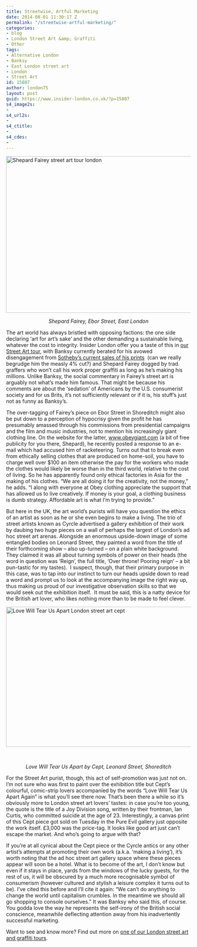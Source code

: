 ```yaml
---
title: Streetwise, Artful Marketing
date: 2014-08-01 11:30:17 Z
permalink: "/streetwise-artful-marketing/"
categories:
- blog
- London Street Art &amp; Graffiti
- Other
tags:
- Alternative London
- Banksy
- East London street art
- London
- Street Art
id: 15807
author: london75
layout: post
guid: https://www.insider-london.co.uk/?p=15807
s4_image2s:
- 
s4_url2s:
- 
s4_ctitle:
- 
s4_cdes:
- 
---
```


[<img class="size-full wp-image-15844 aligncenter" src="/wp-content/uploads/2014/08/Shepherd-Fairey.jpg" alt="Shepard Fairey street art tour london" width="569" height="427" />](/wp-content/uploads/2014/08/Shepherd-Fairey.jpg)

<p style="text-align: center;">
  <em>Shepard Fairey, Ebor Street, East London</em>
</p>

<p style="text-align: left;">
  The art world has always bristled with opposing factions: the one side declaring ‘art for art’s sake’ and the other demanding a sustainable living, whatever the cost to integrity. Insider London offer you a taste of this in <a href="https://www.insider-london.co.uk/london-graffiti-artists-walking-tours/" target="_blank">our Street Art tour</a>, with Banksy currently berated for his avowed disengagement from <a href="/banksy-london-street-art/" target="_blank">Sotheby’s current sales of his prints</a>  (can we really begrudge him the measly 4% cut?) and Shepard Fairey dogged by trad. graffers who won’t call his work proper graffiti as long as he’s making his millions. Unlike Banksy, the social commentary in Fairey’s street art is arguably not what’s made him famous. That might be because his comments are about the ‘sedation’ of Americans by the U.S. consumerist society and for us Brits, it’s not sufficiently relevant or if it is, his stuff’s just not as funny as Banksy’s.
</p>

The over-tagging of Fairey&#8217;s piece on Ebor Street in Shoreditch might also be put down to a perception of hypocrisy given the profit he has presumably amassed through his commissions from presidential campaigns and the film and music industries, not to mention his increasingly giant clothing line. On the website for the latter, <a href="http://www.obeygiant.com/" target="_blank">www.obeygiant.com </a>(a bit of free publicity for you there, Shepard), he recently posted a response to an e-mail which had accused him of racketeering. Turns out that to break even from ethically selling clothes that are produced on home-soil, you have to charge well over $100 an item otherwise the pay for the workers who made the clothes would likely be worse than in the third world, relative to the cost of living. So he has apparently found only ethical factories in Asia for the making of his clothes. “We are all doing it for the creativity, not the money,” he adds. “I along with everyone at Obey clothing appreciate the support that has allowed us to live creatively. If money is your goal, a clothing business is dumb strategy. Affordable art is what I’m trying to provide.”

But here in the UK, the art world’s purists will have you question the ethics of an artist as soon as he or she even begins to make a living. The trio of street artists known as Cyrcle advertised a gallery exhibition of their work by daubing two huge pieces on a wall of perhaps the largest of London’s ad hoc street art arenas. Alongside an enormous upside-down image of some entangled bodies on Leonard Street, they painted a word from the title of their forthcoming show &#8211; also up-turned &#8211; on a plain white background. They claimed it was all about turning symbols of power on their heads (the word in question was ‘Reign’, the full title, ‘Over throne! Pooring reign’ &#8211; a bit pun-tastic for my tastes).  I suspect, though, that their primary purpose in this case, was to tap into our instinct to turn our heads upside down to read a word and prompt us to look at the accompanying image the right way up, thus making us proud of our investigative observation skills so that we would seek out the exhibition itself.  It must be said, this is a natty device for the British art lover, who likes nothing more than to be made to feel clever.

[<img class="size-full wp-image-15843 aligncenter" src="/wp-content/uploads/2014/08/love-will-tear-us-apart.jpg" alt="Love Will Tear Us Apart London street art cept" width="569" height="382" />](/wp-content/uploads/2014/08/love-will-tear-us-apart.jpg)

&nbsp;

<p style="text-align: center;">
  <em>Love Will Tear Us Apart by Cept, Leonard Street, Shoreditch</em>
</p>

For the Street Art purist, though, this act of self-promotion was just not on. I’m not sure who was first to paint over the exhibition title but Cept’s colourful, comic-strip lovers accompanied by the words “Love Will Tear Us Apart Again” is what you’ll see there now. That’s been there a while so it’s obviously more to London street art lovers&#8217; tastes: in case you’re too young, the quote is the title of a Joy Division song, written by their frontman, Ian Curtis, who committed suicide at the age of 23. Interestingly, a canvas print of this Cept piece got sold on Tuesday in the Pure Evil gallery just opposite the work itself. £3,000 was the price-tag. It looks like good art just can’t escape the market. And who’s going to argue with that?

If you’re at all cynical about the Cept piece or the Cyrcle antics or any other artist’s attempts at promoting their own work (a.k.a. ‘making a living’), it’s worth noting that the ad hoc street art gallery space where these pieces appear will soon be a hotel. What is to become of the art, I don’t know but even if it stays in place, yards from the windows of the lucky guests, for the rest of us, it will be obscured by a much more recognisable symbol of consumerism (however cultured and stylish a leisure complex it turns out to be). I’ve cited this before and I’ll cite it again: “We can’t do anything to change the world until capitalism crumbles. In the meantime we should all go shopping to console ourselves.” It was Banksy who said this, of course.  You godda love the way he represents the self-irony of the British social conscience, meanwhile deflecting attention away from his inadvertently successful marketing.

Want to see and know more? Find out more on <a href="https://www.insider-london.co.uk/london-graffiti-artists-walking-tours/" target="_blank">one of our London street art and graffiti tours</a>.
